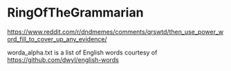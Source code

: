 # RingOfTheGrammarian
https://www.reddit.com/r/dndmemes/comments/qrswtd/then_use_power_word_fill_to_cover_up_any_evidence/

worda_alpha.txt is a list of English words courtesy of https://github.com/dwyl/english-words
